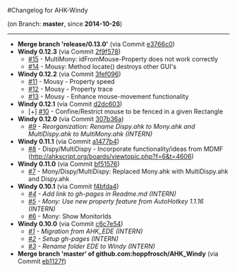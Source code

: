 #Changelog for AHK-Windy

(on Branch: **master**, since **2014-10-26**)

-----------------------------------------------------------------
 * **Merge branch 'release/0.13.0'** (via Commit [e3766c0](https://github.com/hoppfrosch/AHK_Windy/commit/e3766c01fdf01f6a69eea7d9f5764e0e0de3bb44))
 * **Windy 0.12.3** (via Commit [2f9f578](https://github.com/hoppfrosch/AHK_Windy/commit/2f9f578272bbc99c1a73a5db045c927b2c98f388))
   * [#15](https://github.com/hoppfrosch/AHK_EDE/issues/15) - MultiMony: idFromMouse-Property does not work correctly
   * [#14](https://github.com/hoppfrosch/AHK_EDE/issues/14) - Mousy: Method locate() destroys other GUI's
 * **Windy 0.12.2** (via Commit [3fef096](https://github.com/hoppfrosch/AHK_Windy/commit/3fef096750cb4c909c78f47c248d687bc11df680))
   * [#11](https://github.com/hoppfrosch/AHK_EDE/issues/11) - Mousy - Property speed
   * [#12](https://github.com/hoppfrosch/AHK_EDE/issues/12) - Mousy - Property trace
   * [#13](https://github.com/hoppfrosch/AHK_EDE/issues/13) - Mousy - Enhance mouse-movement functionality
 * **Windy 0.12.1** (via Commit [d2dc603](https://github.com/hoppfrosch/AHK_Windy/commit/d2dc603219982bdda26fbc8835fef1fba54d851f))
   * [+] [#10](https://github.com/hoppfrosch/AHK_EDE/issues/10) - Confine/Restrict mouse to be fenced in a given Rectangle
 * **Windy 0.12.0** (via Commit [307b36a](https://github.com/hoppfrosch/AHK_Windy/commit/307b36ab259e09e65d270b49d73a220c14943cee))
   * *[#9](https://github.com/hoppfrosch/AHK_EDE/issues/9) - Reorganization: Rename Dispy.ahk to Mony.ahk and MultiDispy.ahk to MultiMony.ahk (INTERN)*
 * **Windy 0.11.1** (via Commit [a1477b4](https://github.com/hoppfrosch/AHK_Windy/commit/a1477b4b6f73d13aefe3f6f8a1fbc23f749d9f42))
   * [#8](https://github.com/hoppfrosch/AHK_EDE/issues/8) - Dispy/MultiDispy - Incorporate functionality/ideas from MDMF (http://ahkscript.org/boards/viewtopic.php?f=6&t=4606)
 * **Windy 0.11.0** (via Commit [bf51576](https://github.com/hoppfrosch/AHK_Windy/commit/bf51576e472bf281eead7ad4d874cbb89f58a72e))
   * [#7](https://github.com/hoppfrosch/AHK_EDE/issues/7) - Mony/Dispy/MultiDispy: Replaced Mony.ahk with MultiDispy.ahk and Dispy.ahk
 * **Windy 0.10.1** (via Commit [f4bfda4](https://github.com/hoppfrosch/AHK_Windy/commit/f4bfda498d64f02496e0020cdcb74ab3835f8c85))
   * *[#4](https://github.com/hoppfrosch/AHK_EDE/issues/4) - Add link to gh-pages in Readme.md (INTERN)*
   * *[#5](https://github.com/hoppfrosch/AHK_EDE/issues/5) - Mony: Use new property feature from AutoHotkey 1.1.16 (INTERN)*
   * [#6](https://github.com/hoppfrosch/AHK_EDE/issues/6) - Mony: Show MonitorIds
 * **Windy 0.10.0** (via Commit [c6c7e54](https://github.com/hoppfrosch/AHK_Windy/commit/c6c7e54eb32a91883fbb31bfd083abd0c263da7a))
   * *[#1](https://github.com/hoppfrosch/AHK_EDE/issues/1) - Migration from AHK_EDE (INTERN)*
   * *[#2](https://github.com/hoppfrosch/AHK_EDE/issues/2) - Setup gh-pages (INTERN)*
   * *[#3](https://github.com/hoppfrosch/AHK_EDE/issues/3) - Rename folder EDE to Windy (INTERN)*
 * **Merge branch 'master' of github.com:hoppfrosch/AHK_Windy** (via Commit [eb1127f](https://github.com/hoppfrosch/AHK_Windy/commit/eb1127f8634a05cde68a802843113a95fda86784))

